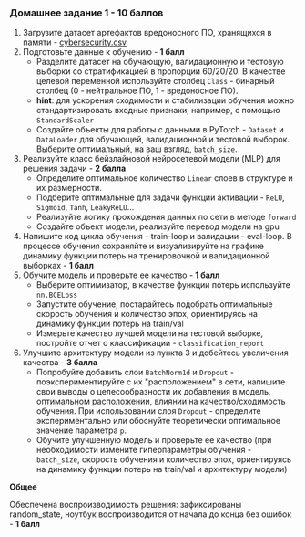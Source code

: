 ### Домашнее задание 1 - 10 баллов

1. Загрузите датасет артефактов вредоносного ПО, хранящихся в памяти - [cybersecurity.csv]()
2. Подготовьте данные к обучению - **1 балл**
    - Разделите датасет на обучающую, валидационную и тестовую выборки со стратификацией в пропорции 60/20/20. В качестве целевой переменной используйте столбец `Class` - бинарный столбец (0 - нейтральное ПО, 1 - вредоносное ПО).
    - **hint**: для ускорения сходимости и стабилизации обучения можно стандартизировать входные признаки, например, с помощью `StandardScaler`
    - Создайте объекты для работы с данными в PyTorch - `Dataset` и `DataLoader` для обучающей, валидационной и тестовой выборок. Выберите оптимальный, на ваш взгляд, `batch_size`.
3. Реализуйте класс бейзлайновой нейросетевой модели (MLP) для решения задачи - **2 балла**
    - Определите оптимальное количество `Linear` слоев в структуре и их размерности.
    - Подберите оптимальные для задачи функции активации - `ReLU`, `Sigmoid`, `Tanh`, `LeakyReLU`...
    - Реализуйте логику прохождения данных по сети в методе `forward`
    - Cоздайте объект модели, реализуйте перевод модели на gpu
4. Напишите код цикла обучения - train-loop и валидации - eval-loop. В процессе обучения сохраняйте и визуализируйте на графике динамику функции потерь на тренировочной и валидационной выборках - **1 балл**
5. Обучите модель и проверьте ее качество - **1 балл**
    - Выберите оптимизатор, в качестве функции потерь используйте `nn.BCELoss`
    - Запустите обучение, постарайтесь подобрать оптимальные скорость обучения и количество эпох, ориентируясь на динамику функции потерь на train/val
    - Измерьте качество лучшей модели на тестовой выборке, постройте отчет о классификации - `classification_report`
6. Улучшите архитектуру модели из пункта 3 и добейтесь увеличения качества - **3 балла**
    - Попробуйте добавить слои `BatchNorm1d` и `Dropout` - поэкспериментируйте с их "расположением" в сети, напишите свои выводы о целесообразности их добавления в модель, оптимальном расположении, влиянии на качество/сходимость обучения. При использовании слоя `Dropout` - определите экспериментально или обоснуйте теоретически оптимальное значение параметра `p`.
    - Обучите улучшенную модель и проверьте ее качество (при необходимости измените гиперпараметры обучения - `batch_size`, скорость обучения и количество эпох, ориентируясь на динамику функции потерь на train/val и архитектуру модели)

**Общее**

Обеспечена воспроизводимость решения: зафиксированы random_state, ноутбук воспроизводится от начала до конца без ошибок - **1 балл**
